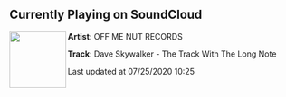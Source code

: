 ## Currently Playing on SoundCloud

[<img align="left" width="100" src="https://i1.sndcdn.com/artworks-000145963939-323fpe-t50x50.jpg">](https://soundcloud.com/offmenutrecords/dave-skywalker-the-track-with-the-long-note?in=offmenutrecords/sets/dave-skywalker-everybody-has)

**Artist**: OFF ME NUT RECORDS 

**Track**: Dave Skywalker - The Track With The Long Note

Last updated at 07/25/2020 10:25
